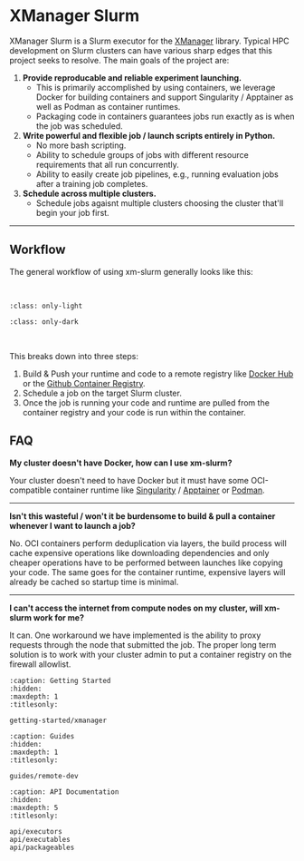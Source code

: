 # XManager Slurm


XManager Slurm is a Slurm executor for the [XManager](https://github.com/google-deepmind/xmanager) library.
Typical HPC development on Slurm clusters can have various sharp edges that this project seeks to resolve.
The main goals of the project are:

1. __Provide reproducable and reliable experiment launching.__
    - This is primarily accomplished by using containers, we leverage Docker for building containers and support Singularity / Apptainer as well as Podman as container runtimes.
    - Packaging code in containers guarantees jobs run exactly as is when the job was scheduled.
2. __Write powerful and flexible job / launch scripts entirely in Python.__
    - No more bash scripting.
    - Ability to schedule groups of jobs with different resource requirements that all run concurrently.
    - Ability to easily create job pipelines, e.g., running evaluation jobs after a training job completes.
3. __Schedule across multiple clusters.__
    - Schedule jobs agaisnt multiple clusters choosing the cluster that'll begin your job first.

---

## Workflow

The general workflow of using xm-slurm generally looks like this:

<br>

```{image} assets/workflow-light.svg
:class: only-light
```
```{image} assets/workflow-dark.svg
:class: only-dark
```

<br>

This breaks down into three steps:

1. Build & Push your runtime and code to a remote registry like [Docker Hub](https://hub.docker.com) or the [Github Container Registry](ghcr.io).
2. Schedule a job on the target Slurm cluster.
3. Once the job is running your code and runtime are pulled from the container registry and your code is run within the container.


## FAQ

__My cluster doesn't have Docker, how can I use xm-slurm?__

Your cluster doesn't need to have Docker but it must have some OCI-compatible container runtime like [Singularity](https://sylabs.io/) / [Apptainer](https://apptainer.org/) or [Podman](https://podman.io/).

---

__Isn't this wasteful / won't it be burdensome to build & pull a container whenever I want to launch a job?__

No. OCI containers perform deduplication via layers, the build process will cache expensive operations like downloading dependencies and only cheaper operations have to be performed between launches like copying your code. The same goes for the container runtime, expensive layers will already be cached so startup time is minimal.

---

__I can't access the internet from compute nodes on my cluster, will xm-slurm work for me?__

It can. One workaround we have implemented is the ability to proxy requests through the node that submitted the job. The proper long term solution is to work with your cluster admin to put a container registry on the firewall allowlist.

```{toctree}
:caption: Getting Started 
:hidden:
:maxdepth: 1
:titlesonly:

getting-started/xmanager
```

```{toctree}
:caption: Guides
:hidden:
:maxdepth: 1
:titlesonly:

guides/remote-dev
```

```{toctree}
:caption: API Documentation
:hidden:
:maxdepth: 5
:titlesonly:

api/executors
api/executables
api/packageables

```